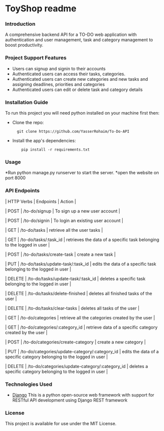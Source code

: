 # ToyShop readme
### Introduction
A comprehensive backend API for a TO-DO web application with authentication and user management, task and category management to boost productivity.
### Project Support Features

* Users can signup and signin to their accounts 
* Authenticated users can access their tasks, categories.
* Authenticated users can create new categories and new tasks and assigning deadlines, priorities and categories
* Authenticated users can edit or delete task and category details 
  
### Installation Guide
To run this project you will need python installed on your machine first then:

* Clone the repo:

        git clone https://github.com/YasserRohaim/To-Do-API

* Install the app's dependencies:

          pip install -r requirements.txt
         
### Usage

*Run python manage.py runserver to start the server.
*open the website on port 8000


### API Endpoints
| HTTP Verbs | Endpoints | Action |

| POST | /to-do/signup | To sign up a new user account |

| POST | /to-do/signin | To login an existing user account |


| GET | /to-do/tasks | retrieve all the user tasks |

| GET | /to-do/tasks/:task_id | retrieves the data of a specific task belonging to the logged in user |

| POST | /to-do/tasks/create-task | create a new task |

| PUT | /to-do/tasks/update-task/:task_id | edits the data of a specific task belonging to the logged in user |

| DELETE | /to-do/tasks/update-task/:task_id | deletes a specific task belonging to the logged in user |

| DELETE | /to-do/tasks/delete-finished | deletes all finished tasks of the user |

| DELETE | /to-do/tasks/clear-tasks | deletes all tasks of the user |



| GET | /to-do/categories | retrieve all the categories created by the user |

| GET | /to-do/categories/:category_id | retrieve data of a specific category created by the user |

| POST | /to-do/categories/create-category | create a new category |

| PUT | /to-do/categories/update-category/:category_id | edits the data of a specific category belonging to the logged in user |

| DELETE | /to-do/categories/update-category/:category_id | deletes a specific category belonging to the logged in user |





### Technologies Used
* [Django](https://www.djangoproject.com/) This is a python open-source web framework with support for RESTful API development using Django REST framework


### License
This project is available for use under the MIT License.